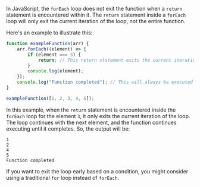 In JavaScript, the `forEach` loop does not exit the function when a `return` statement is encountered within it. The `return` statement inside a `forEach` loop will only exit the current iteration of the loop, not the entire function.

Here's an example to illustrate this:

```javascript
function exampleFunction(arr) {
    arr.forEach((element) => {
        if (element === 3) {
            return; // This return statement exits the current iteration, not the function
        }
        console.log(element);
    });
    console.log("Function completed"); // This will always be executed after the loop
}

exampleFunction([1, 2, 3, 4, 5]);
```

In this example, when the `return` statement is encountered inside the `forEach` loop for the element `3`, it only exits the current iteration of the loop. The loop continues with the next element, and the function continues executing until it completes. So, the output will be:

```
1
2
4
5
Function completed
```

If you want to exit the loop early based on a condition, you might consider using a traditional `for` loop instead of `forEach`.